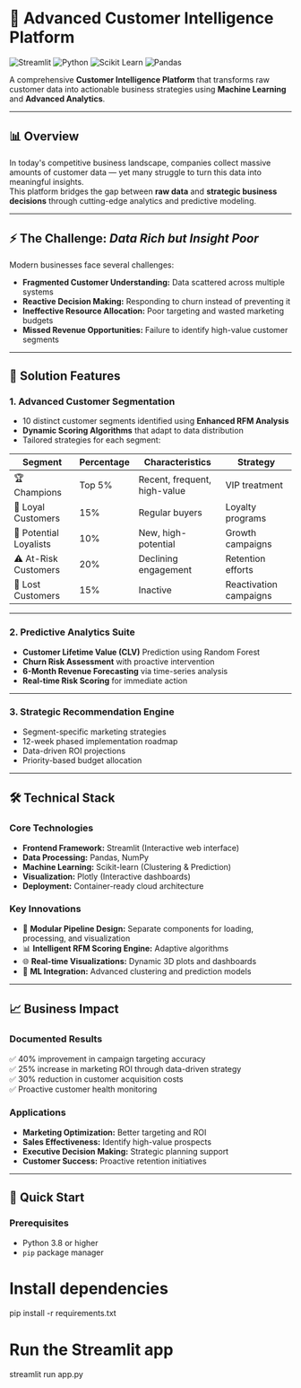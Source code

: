 # 🚀 Advanced Customer Intelligence Platform  

![Streamlit](https://img.shields.io/badge/Streamlit-FF4B4B?style=for-the-badge&logo=Streamlit&logoColor=white)
![Python](https://img.shields.io/badge/Python-3776AB?style=for-the-badge&logo=python&logoColor=white)
![Scikit Learn](https://img.shields.io/badge/Scikit_Learn-F7931E?style=for-the-badge&logo=scikit-learn&logoColor=white)
![Pandas](https://img.shields.io/badge/Pandas-150458?style=for-the-badge&logo=pandas&logoColor=white)

A comprehensive **Customer Intelligence Platform** that transforms raw customer data into actionable business strategies using **Machine Learning** and **Advanced Analytics**.

---

## 📊 Overview  

In today's competitive business landscape, companies collect massive amounts of customer data — yet many struggle to turn this data into meaningful insights.  
This platform bridges the gap between **raw data** and **strategic business decisions** through cutting-edge analytics and predictive modeling.

---

## ⚡ The Challenge: *Data Rich but Insight Poor*  

Modern businesses face several challenges:  

- **Fragmented Customer Understanding:** Data scattered across multiple systems  
- **Reactive Decision Making:** Responding to churn instead of preventing it  
- **Ineffective Resource Allocation:** Poor targeting and wasted marketing budgets  
- **Missed Revenue Opportunities:** Failure to identify high-value customer segments  

---

## 🎯 Solution Features  

### 1. Advanced Customer Segmentation  
- 10 distinct customer segments identified using **Enhanced RFM Analysis**  
- **Dynamic Scoring Algorithms** that adapt to data distribution  
- Tailored strategies for each segment:  

| Segment | Percentage | Characteristics | Strategy |
|----------|-------------|------------------|-----------|
| 🏆 Champions | Top 5% | Recent, frequent, high-value | VIP treatment |
| 💖 Loyal Customers | 15% | Regular buyers | Loyalty programs |
| 🌱 Potential Loyalists | 10% | New, high-potential | Growth campaigns |
| ⚠️ At-Risk Customers | 20% | Declining engagement | Retention efforts |
| 🔄 Lost Customers | 15% | Inactive | Reactivation campaigns |

---

### 2. Predictive Analytics Suite  
- **Customer Lifetime Value (CLV)** Prediction using Random Forest  
- **Churn Risk Assessment** with proactive intervention  
- **6-Month Revenue Forecasting** via time-series analysis  
- **Real-time Risk Scoring** for immediate action  

---

### 3. Strategic Recommendation Engine  
- Segment-specific marketing strategies  
- 12-week phased implementation roadmap  
- Data-driven ROI projections  
- Priority-based budget allocation  

---

## 🛠 Technical Stack  

### Core Technologies  
- **Frontend Framework:** Streamlit (Interactive web interface)  
- **Data Processing:** Pandas, NumPy  
- **Machine Learning:** Scikit-learn (Clustering & Prediction)  
- **Visualization:** Plotly (Interactive dashboards)  
- **Deployment:** Container-ready cloud architecture  

### Key Innovations  
- 🧩 **Modular Pipeline Design:** Separate components for loading, processing, and visualization  
- 📊 **Intelligent RFM Scoring Engine:** Adaptive algorithms  
- 🌐 **Real-time Visualizations:** Dynamic 3D plots and dashboards  
- 🤖 **ML Integration:** Advanced clustering and prediction models  

---

## 📈 Business Impact  

### Documented Results  
✅ 40% improvement in campaign targeting accuracy  
✅ 25% increase in marketing ROI through data-driven strategy  
✅ 30% reduction in customer acquisition costs  
✅ Proactive customer health monitoring  

### Applications  
- **Marketing Optimization:** Better targeting and ROI  
- **Sales Effectiveness:** Identify high-value prospects  
- **Executive Decision Making:** Strategic planning support  
- **Customer Success:** Proactive retention initiatives  

---

## 🚀 Quick Start  

### Prerequisites  
- Python 3.8 or higher  
- `pip` package manager  

# Install dependencies
pip install -r requirements.txt

# Run the Streamlit app
streamlit run app.py
